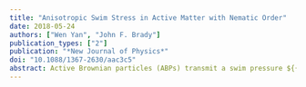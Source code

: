 ```yaml
---
title: "Anisotropic Swim Stress in Active Matter with Nematic Order"
date: 2018-05-24
authors: ["Wen Yan", "John F. Brady"]
publication_types: ["2"]
publication: "*New Journal of Physics*"
doi: "10.1088/1367-2630/aac3c5"
abstract: Active Brownian particles (ABPs) transmit a swim pressure ${{\rm{\Pi }}}^{{\rm{swim}}}=n\zeta {D}^{{\rm{swim}}}$ to the container boundaries, where $\zeta$ is the drag coefficient, $D_{swim}$ is the swim diffusivity and $n$ is the uniform bulk number density far from the container walls. In this work we extend the notion of the isotropic swim pressure to the anisotropic tensorial swim stress ${{\boldsymbol{\sigma }}}^{{\rm{swim}}}=-n\zeta {{\boldsymbol{D}}}^{{\rm{swim}}}$, which is related to the anisotropic swim diffusivity ${{\boldsymbol{D}}}^{{\rm{swim}}}$. We demonstrate this relationship with ABPs that achieve nematic orientational order via a bulk external field. The anisotropic swim stress is obtained analytically for dilute ABPs in both 2D and 3D systems. The anisotropy, defined as the ratio of the maximum to the minimum of the three principal stresses, is shown to grow exponentially with the strength of the external field. We verify that the normal component of the anisotropic swim stress applies a pressure ${{\rm{\Pi }}}^{{\rm{swim}}}=-({{\boldsymbol{\sigma }}}^{{\rm{swim}}}\cdot {\boldsymbol{n}})\cdot {\boldsymbol{n}}$ on a wall with normal vector ${\boldsymbol{n}}$, and, through Brownian dynamics simulations, this pressure is shown to be the force per unit area transmitted by the active particles. Since ABPs have no friction with a wall, the difference between the normal and tangential stress components -- the normal stress difference -- generates a net flow of ABPs along the wall, which is a generic property of active matter systems.
---
```

